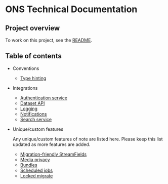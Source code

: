 # ONS Technical Documentation

## Project overview

To work on this project, see the [README](../README.md).

## Table of contents

- Conventions
    - [Type hinting](conventions/type_hinting.md)
- Integrations

    - [Authentication service](integrations/auth.md)
    - [Dataset API](integrations/dataset_api.md)
    - [Logging](integrations/logging.md)
    - [Notifications](integrations/notifications.md)
    - [Search service](integrations/search_service.md)

- Unique/custom features

    Any unique/custom features of note are listed here. Please keep this list updated as more features are added.

    - [Migration-friendly StreamFields](custom-features/migration_friendly_streamfields.md)
    - [Media privacy](custom-features/media_privacy.md)
    - [Bundles](custom-features/bundles.md)
    - [Scheduled jobs](custom-features/scheduled-jobs.md)
    - [Locked migrate](custom-features/locked-migrate.md)
